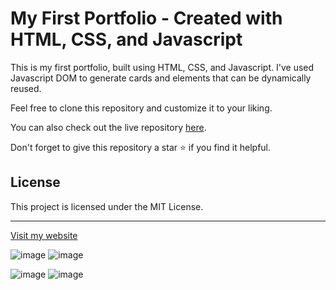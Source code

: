 # My First Portfolio - Created with HTML, CSS, and Javascript

This is my first portfolio, built using HTML, CSS, and Javascript. I've used Javascript DOM to generate cards and elements that can be dynamically reused.

Feel free to clone this repository and customize it to your liking.

You can also check out the live repository [here](https://itssofi.dev/).

Don't forget to give this repository a star ⭐ if you find it helpful.

## License

This project is licensed under the MIT License.

---

[Visit my website](https://itssofi.dev/)

![image](https://github.com/SofiDevO/SofiDev-landingpage/assets/102200061/132c1833-def1-47ab-8a8d-13c5c0499257)
![image](https://github.com/SofiDevO/SofiDev-landingpage/assets/102200061/448f27ea-1efc-4608-a439-2e81cae00fc4)

![image](https://github.com/SofiDevO/SofiDev-landingpage/assets/102200061/fcd22a9d-5ff7-4673-a2a6-f51b65e4c213)
![image](https://github.com/SofiDevO/SofiDev-landingpage/assets/102200061/e0ed8666-e6f2-40be-a538-82bd019aa3d0)
